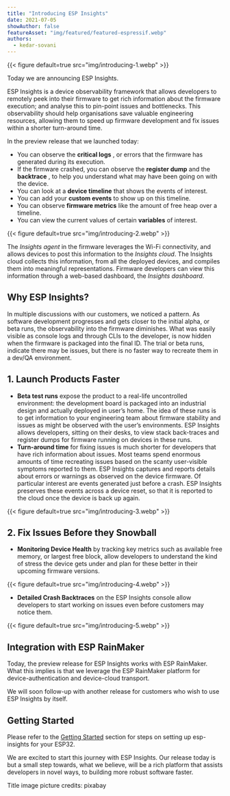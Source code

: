 ```yaml
---
title: "Introducing ESP Insights"
date: 2021-07-05
showAuthor: false
featureAsset: "img/featured/featured-espressif.webp"
authors:
  - kedar-sovani
---
```

{{< figure
    default=true
    src="img/introducing-1.webp"
    >}}

Today we are announcing ESP Insights.

ESP Insights is a device observability framework that allows developers to remotely peek into their firmware to get rich information about the firmware execution; and analyse this to pin-point issues and bottlenecks. This observability should help organisations save valuable engineering resources, allowing them to speed up firmware development and fix issues within a shorter turn-around time.

In the preview release that we launched today:

- You can observe the __critical logs__ , or errors that the firmware has generated during its execution.
- If the firmware crashed, you can observe the __register dump__  and the __backtrace__ , to help you understand what may have been going on with the device.
- You can look at a __device timeline__ that shows the events of interest.
- You can add your __custom events__  to show up on this timeline.
- You can observe __firmware metrics__  like the amount of free heap over a timeline.
- You can view the current values of certain __variables__ of interest.

{{< figure
    default=true
    src="img/introducing-2.webp"
    >}}

The *Insights agent* in the firmware leverages the Wi-Fi connectivity, and allows devices to post this information to the *Insights cloud*. The Insights cloud collects this information, from all the deployed devices, and compiles them into meaningful representations. Firmware developers can view this information through a web-based dashboard, the *Insights dashboard*.

## Why ESP Insights?

In multiple discussions with our customers, we noticed a pattern. As software development progresses and gets closer to the initial alpha, or beta runs, the observability into the firmware diminishes. What was easily visible as console logs and through CLIs to the developer, is now hidden when the firmware is packaged into the final ID. The trial or beta runs, indicate there may be issues, but there is no faster way to recreate them in a dev/QA environment.

## 1. Launch Products Faster

- __Beta test runs__  expose the product to a real-life uncontrolled environment: the development board is packaged into an industrial design and actually deployed in user’s home. The idea of these runs is to get information to your engineering team about firmware stability and issues as might be observed with the user’s environments. ESP Insights allows developers, sitting on their desks, to view stack back-traces and register dumps for firmware running on devices in these runs.
- __Turn-around time__  for fixing issues is much shorter for developers that have rich information about issues. Most teams spend enormous amounts of time recreating issues based on the scanty user-visible symptoms reported to them. ESP Insights captures and reports details about errors or warnings as observed on the device firmware. Of particular interest are events generated just before a crash. ESP Insights preserves these events across a device reset, so that it is reported to the cloud once the device is back up again.

{{< figure
    default=true
    src="img/introducing-3.webp"
    >}}

## 2. Fix Issues Before they Snowball

- __Monitoring Device Health__  by tracking key metrics such as available free memory, or largest free block, allow developers to understand the kind of stress the device gets under and plan for these better in their upcoming firmware versions.

{{< figure
    default=true
    src="img/introducing-4.webp"
    >}}

- __Detailed Crash Backtraces__ on the ESP Insights console allow developers to start working on issues even before customers may notice them.

{{< figure
    default=true
    src="img/introducing-5.webp"
    >}}

## Integration with ESP RainMaker

Today, the preview release for ESP Insights works with ESP RainMaker. What this implies is that we leverage the ESP RainMaker platform for device-authentication and device-cloud transport.

We will soon follow-up with another release for customers who wish to use ESP Insights by itself.

## Getting Started

Please refer to the [Getting Started](https://github.com/espressif/esp-insights#getting-started) section for steps on setting up esp-insights for your ESP32.

We are excited to start this journey with ESP Insights. Our release today is but a small step towards, what we believe, will be a rich platform that assists developers in novel ways, to building more robust software faster.

Title image picture credits: pixabay
